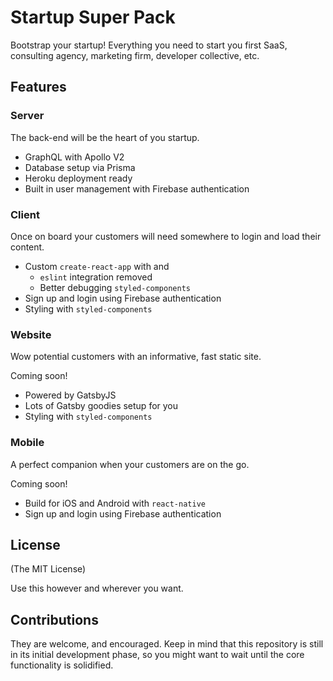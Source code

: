 # Startup Super Pack

Bootstrap your startup! Everything you need to start you first SaaS, consulting agency, marketing firm, developer collective, etc.

## Features

### Server

The back-end will be the heart of you startup.

- GraphQL with Apollo V2
- Database setup via Prisma
- Heroku deployment ready
- Built in user management with Firebase authentication

### Client

Once on board your customers will need somewhere to login and load their content.

- Custom `create-react-app` with and
  - `eslint` integration removed
  - Better debugging `styled-components`
- Sign up and login using Firebase authentication
- Styling with `styled-components`

### Website

Wow potential customers with an informative, fast static site.

Coming soon!

- Powered by GatsbyJS
- Lots of Gatsby goodies setup for you
- Styling with `styled-components`

### Mobile

A perfect companion when your customers are on the go.

Coming soon!

- Build for iOS and Android with `react-native`
- Sign up and login using Firebase authentication

## License

(The MIT License)

Use this however and wherever you want.

## Contributions

They are welcome, and encouraged. Keep in mind that this repository is still in its initial development phase, so you might want to wait until the core functionality is solidified.
